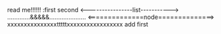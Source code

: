 read me!!!!!! :first second 
<----------------list----------->
.............&&&&&.....................
<==============node==============>
xxxxxxxxxxxxxxxtttttxxxxxxxxxxxxxxxxx add first
